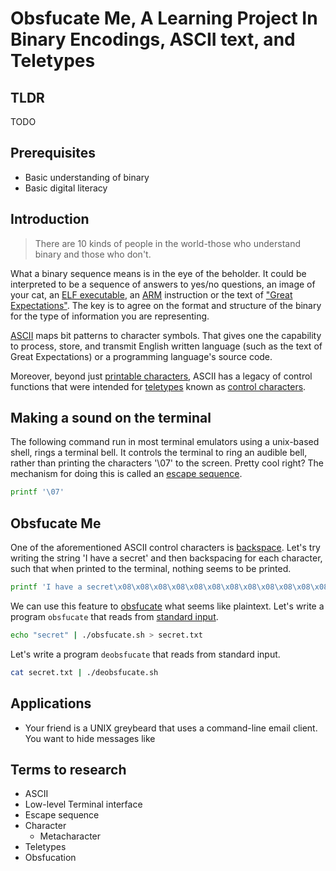 # Obsfucate Me, A Learning Project In Binary Encodings, ASCII text, and Teletypes
## TLDR 
TODO
## Prerequisites
- Basic understanding of binary
- Basic digital literacy
## Introduction
> There are 10 kinds of people in the world-those who understand binary and those who don't.

What a binary sequence means is in the eye of the beholder. It could be interpreted to be a sequence of answers to yes/no questions, an image of your cat, an [ELF executable](https://en.wikipedia.org/wiki/Executable_and_Linkable_Format), an [ARM](https://en.wikipedia.org/wiki/ARM_architecture_family) instruction or the text of ["Great Expectations"](https://en.wikipedia.org/wiki/Great_Expectations). The key is to agree on the format and structure of the binary for the type of information you are representing.

[ASCII](https://en.wikipedia.org/wiki/ASCII) maps bit patterns to character symbols. That gives one the capability to process, store, and transmit English written language (such as the text of Great Expectations) or a programming language's source code.

Moreover, beyond just [printable characters](https://en.wikipedia.org/wiki/Graphic_character), ASCII has a legacy of control functions that were intended for [teletypes](https://en.wikipedia.org/wiki/Teleprinter) known as [control characters](https://en.wikipedia.org/wiki/Control_character). 

## Making a sound on the terminal
The following command run in most terminal emulators using a unix-based shell, rings a terminal bell. It controls the terminal to ring an audible bell, rather than printing the characters '\07' to the screen. Pretty cool right? The mechanism for doing this is called an [escape sequence](https://en.wikipedia.org/wiki/Escape_sequence).
```bash
printf '\07'
```

## Obsfucate Me
One of the aforementioned ASCII control characters is [backspace](https://en.wikipedia.org/wiki/Backspace). Let's try writing the string 'I have a secret' and then backspacing for each character, such that when printed to the terminal, nothing seems to be printed.
```bash
printf 'I have a secret\x08\x08\x08\x08\x08\x08\x08\x08\x08\x08\x08\x08\x08\x08\x08'
```
We can use this feature to [obsfucate](https://en.wikipedia.org/wiki/Obfuscation_(software)) what seems like plaintext. Let's write a program `obsfucate` that reads from [standard input](https://en.wikipedia.org/wiki/Standard_streams).
```bash
echo "secret" | ./obsfucate.sh > secret.txt
```

Let's write a program `deobsfucate` that reads from standard input.

```bash
cat secret.txt | ./deobsfucate.sh
```
## Applications
- Your friend is a UNIX greybeard that uses a command-line email client. You want to hide  messages like 

## Terms to research
- ASCII
- Low-level Terminal interface
- Escape sequence
- Character
  - Metacharacter
- Teletypes
- Obsfucation